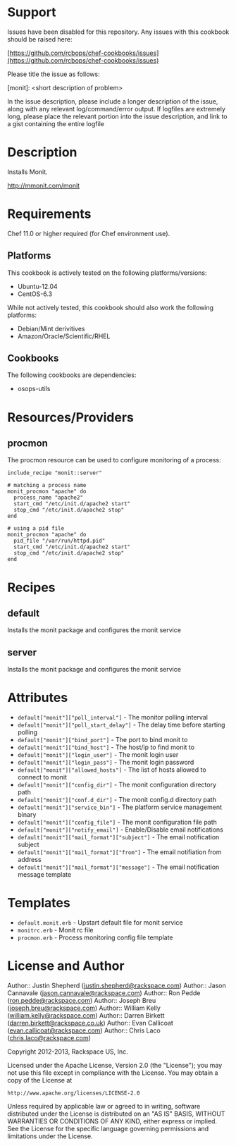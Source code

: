 Support
=======

Issues have been disabled for this repository.
Any issues with this cookbook should be raised here:

[https://github.com/rcbops/chef-cookbooks/issues](https://github.com/rcbops/chef-cookbooks/issues)

Please title the issue as follows:

[monit]: \<short description of problem\>

In the issue description, please include a longer description of the issue, along with any relevant log/command/error output.
If logfiles are extremely long, please place the relevant portion into the issue description, and link to a gist containing the entire logfile


Description
===========

Installs Monit.

http://mmonit.com/monit

Requirements
============

Chef 11.0 or higher required (for Chef environment use).

Platforms
---------

This cookbook is actively tested on the following platforms/versions:

* Ubuntu-12.04
* CentOS-6.3

While not actively tested, this cookbook should also work the following platforms:

* Debian/Mint derivitives
* Amazon/Oracle/Scientific/RHEL

Cookbooks
---------

The following cookbooks are dependencies:

* osops-utils

Resources/Providers
===================

procmon
-------

The procmon resource can be used to configure monitoring of a process:

    include_recipe "monit::server"
    
    # matching a process name
    monit_procmon "apache" do
      process_name "apache2"
      start_cmd "/etc/init.d/apache2 start"
      stop_cmd "/etc/init.d/apache2 stop"
    end
    
    # using a pid file
    monit_procmon "apache" do
      pid_file "/var/run/httpd.pid"
      start_cmd "/etc/init.d/apache2 start"
      stop_cmd "/etc/init.d/apache2 stop"
    end

Recipes
=======

default
-------
Installs the monit package and configures the monit service

server
------
Installs the monit package and configures the monit service

Attributes
==========

* `default["monit"]["poll_interval"]` - The monitor polling interval
* `default["monit"]["poll_start_delay"]` - The delay time before starting polling
* `default["monit"]["bind_port"]` - The port to bind monit to
* `default["monit"]["bind_host"]` - The host/ip to find monit to
* `default["monit"]["login_user"]` - The monit login user
* `default["monit"]["login_pass"]` - The monit login password
* `default["monit"]["allowed_hosts"]` - The list of hosts allowed to connect to monit
* `default["monit"]["config_dir"]` - The monit configuration directory path
* `default["monit"]["conf.d_dir"]` - The monit config.d directory path
* `default["monit"]["service_bin"]` - The platform service management binary
* `default["monit"]["config_file"]` - The monit configuration file path
* `default["monit"]["notify_email"]` - Enable/Disable email notifications
* `default["monit"]["mail_format"]["subject"]` - The email notification subject
* `default["monit"]["mail_format"]["from"]` - The email notifiation from address
* `default["monit"]["mail_format"]["message"]` - The email notification message template

Templates
=========

* `default.monit.erb` - Upstart default file for monit service
* `monitrc.erb` - Monit rc file
* `procmon.erb` - Process monitoring config file template

License and Author
==================

Author:: Justin Shepherd (<justin.shepherd@rackspace.com>)
Author:: Jason Cannavale (<jason.cannavale@rackspace.com>)
Author:: Ron Pedde (<ron.pedde@rackspace.com>)
Author:: Joseph Breu (<joseph.breu@rackspace.com>)
Author:: William Kelly (<william.kelly@rackspace.com>)
Author:: Darren Birkett (<darren.birkett@rackspace.co.uk>)
Author:: Evan Callicoat (<evan.callicoat@rackspace.com>)
Author:: Chris Laco (<chris.laco@rackspace.com>)

Copyright 2012-2013, Rackspace US, Inc.

Licensed under the Apache License, Version 2.0 (the "License");
you may not use this file except in compliance with the License.
You may obtain a copy of the License at

    http://www.apache.org/licenses/LICENSE-2.0

Unless required by applicable law or agreed to in writing, software
distributed under the License is distributed on an "AS IS" BASIS,
WITHOUT WARRANTIES OR CONDITIONS OF ANY KIND, either express or implied.
See the License for the specific language governing permissions and
limitations under the License.
